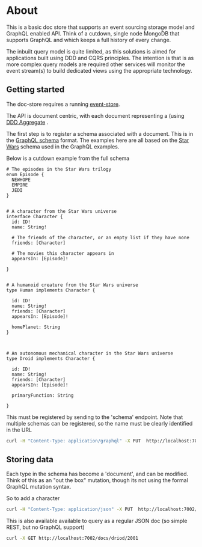 # About

This is a basic doc store that supports an event sourcing storage model and GraphQL enabled API. 
Think of a cutdown, single node MongoDB that supports GraphQL and which keeps a full history of every change.

The inbuilt query model is quite limited, as this solutions is aimed for applications built 
 using DDD and CQRS principles. The intention is that is as more complex query models are 
required other services will monitor the event stream(s) to build dedicated views 
using the appropriate technology.

## Getting started 

The doc-store requires a running [event-store](https://ianmorgan.github.io/event-store/). 

The API is document centric, 
with each document representing a (using [DDD Aggregate](https://martinfowler.com/bliki/DDD_Aggregate.html) . 

The first step is to register a schema associated with a document. This is in the [GraphQL schema](http://graphql.org/learn/schema/)
format. The examples here are all based on the [Star Wars](https://github.com/apollographql/starwars-server/blob/master/data/swapiSchema.js) 
schema used in the GraphQL examples.

Below is a cutdown example from the full schema

```
# The episodes in the Star Wars trilogy
enum Episode {
  NEWHOPE
  EMPIRE
  JEDI
}


# A character from the Star Wars universe
interface Character {
  id: ID!
  name: String!

  # The friends of the character, or an empty list if they have none
  friends: [Character]

  # The movies this character appears in
  appearsIn: [Episode]!

}


# A humanoid creature from the Star Wars universe
type Human implements Character {

  id: ID!
  name: String!
  friends: [Character]
  appearsIn: [Episode]!
  
  homePlanet: String
}



# An autonomous mechanical character in the Star Wars universe
type Droid implements Character {

  id: ID!
  name: String!
  friends: [Character]
  appearsIn: [Episode]!

  primaryFunction: String

}
```

This must be registered by sending to the 'schema' endpoint. Note that multiple schemas can be registered, so 
the name must be clearly identified in the URL 

```bash
curl -H "Content-Type: application/graphql" -X PUT  http://localhost:7002/schema/starwars -d @starwars.schema
``` 

## Storing data 

Each type in the schema has become a 'document', and can be modified. Think of this as an "out the box" mutation,
though its not using the formal GraphQL mutation syntax.

So to add a character 

```bash
curl -H "Content-Type: application/json" -X PUT  http://localhost:7002/docs/driod -d '{ "1d" : "2001",  name": "R2-D2","appearsIn": ["NEWHOPE","EMPIRE","JEDI"] }'
```

This is also available available to query as a regular JSON doc (so simple REST, but no GraphQL support)

 
```bash
curl -X GET http://localhost:7002/docs/driod/2001
```
